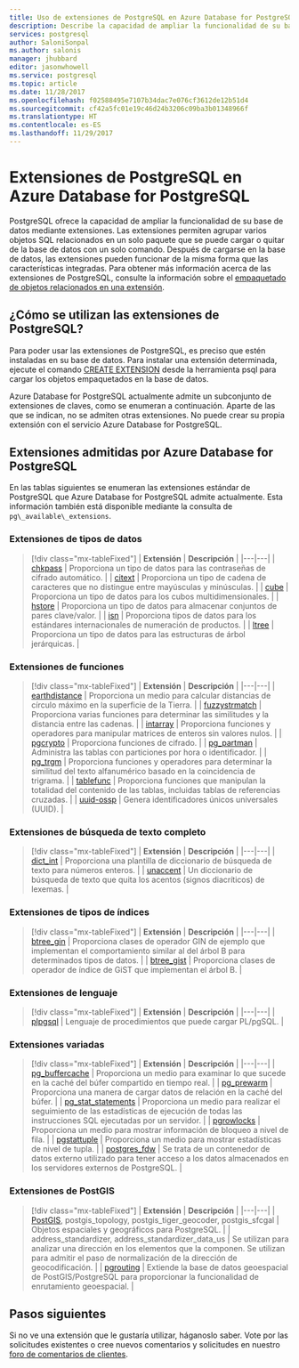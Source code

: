 ```yaml
---
title: Uso de extensiones de PostgreSQL en Azure Database for PostgreSQL | Microsoft Docs
description: Describe la capacidad de ampliar la funcionalidad de su base de datos mediante extensiones en Azure Database for PostgreSQL.
services: postgresql
author: SaloniSonpal
ms.author: salonis
manager: jhubbard
editor: jasonwhowell
ms.service: postgresql
ms.topic: article
ms.date: 11/28/2017
ms.openlocfilehash: f02588495e7107b34dac7e076cf3612de12b51d4
ms.sourcegitcommit: cf42a5fc01e19c46d24b3206c09ba3b01348966f
ms.translationtype: HT
ms.contentlocale: es-ES
ms.lasthandoff: 11/29/2017
---
```

# <a name="postgresql-extensions-in-azure-database-for-postgresql"></a>Extensiones de PostgreSQL en Azure Database for PostgreSQL
PostgreSQL ofrece la capacidad de ampliar la funcionalidad de su base de datos mediante extensiones. Las extensiones permiten agrupar varios objetos SQL relacionados en un solo paquete que se puede cargar o quitar de la base de datos con un solo comando. Después de cargarse en la base de datos, las extensiones pueden funcionar de la misma forma que las características integradas. Para obtener más información acerca de las extensiones de PostgreSQL, consulte la información sobre el [empaquetado de objetos relacionados en una extensión](https://www.postgresql.org/docs/9.6/static/extend-extensions.html).

## <a name="how-to-use-postgresql-extensions"></a>¿Cómo se utilizan las extensiones de PostgreSQL?
Para poder usar las extensiones de PostgreSQL, es preciso que estén instaladas en su base de datos. Para instalar una extensión determinada, ejecute el comando [CREATE EXTENSION](https://www.postgresql.org/docs/9.6/static/sql-createextension.html) desde la herramienta psql para cargar los objetos empaquetados en la base de datos.

Azure Database for PostgreSQL actualmente admite un subconjunto de extensiones de claves, como se enumeran a continuación. Aparte de las que se indican, no se admiten otras extensiones. No puede crear su propia extensión con el servicio Azure Database for PostgreSQL.

## <a name="extensions-supported-by-azure-database-for-postgresql"></a>Extensiones admitidas por Azure Database for PostgreSQL
En las tablas siguientes se enumeran las extensiones estándar de PostgreSQL que Azure Database for PostgreSQL admite actualmente. Esta información también está disponible mediante la consulta de `pg\_available\_extensions`.

### <a name="data-types-extensions"></a>Extensiones de tipos de datos

> [!div class="mx-tableFixed"]
| **Extensión** | **Descripción** |
|---|---|
| [chkpass](https://www.postgresql.org/docs/9.6/static/chkpass.html) | Proporciona un tipo de datos para las contraseñas de cifrado automático. |
| [citext](https://www.postgresql.org/docs/9.6/static/citext.html) | Proporciona un tipo de cadena de caracteres que no distingue entre mayúsculas y minúsculas. |
| [cube](https://www.postgresql.org/docs/9.6/static/cube.html) | Proporciona un tipo de datos para los cubos multidimensionales. |
| [hstore](https://www.postgresql.org/docs/9.6/static/hstore.html) | Proporciona un tipo de datos para almacenar conjuntos de pares clave/valor. |
| [isn](https://www.postgresql.org/docs/9.6/static/isn.html) | Proporciona tipos de datos para los estándares internacionales de numeración de productos. |
| [ltree](https://www.postgresql.org/docs/9.6/static/ltree.html) | Proporciona un tipo de datos para las estructuras de árbol jerárquicas. |

### <a name="functions-extensions"></a>Extensiones de funciones

> [!div class="mx-tableFixed"]
| **Extensión** | **Descripción** |
|---|---|
| [earthdistance](https://www.postgresql.org/docs/9.6/static/earthdistance.html) | Proporciona un medio para calcular distancias de círculo máximo en la superficie de la Tierra. |
| [fuzzystrmatch](https://www.postgresql.org/docs/9.6/static/fuzzystrmatch.html) | Proporciona varias funciones para determinar las similitudes y la distancia entre las cadenas. |
| [intarray](https://www.postgresql.org/docs/9.6/static/intarray.html) | Proporciona funciones y operadores para manipular matrices de enteros sin valores nulos. |
| [pgcrypto](https://www.postgresql.org/docs/9.6/static/pgcrypto.html) | Proporciona funciones de cifrado. |
| [pg\_partman](https://pgxn.org/dist/pg_partman/doc/pg_partman.html) | Administra las tablas con particiones por hora o identificador. |
| [pg\_trgm](https://www.postgresql.org/docs/9.6/static/pgtrgm.html) | Proporciona funciones y operadores para determinar la similitud del texto alfanumérico basado en la coincidencia de trigrama. |
| [tablefunc](https://www.postgresql.org/docs/9.6/static/tablefunc.html) | Proporciona funciones que manipulan la totalidad del contenido de las tablas, incluidas tablas de referencias cruzadas. |
| [uuid-ossp](https://www.postgresql.org/docs/9.6/static/uuid-ossp.html) | Genera identificadores únicos universales (UUID). |

### <a name="full-text-search-extensions"></a>Extensiones de búsqueda de texto completo

> [!div class="mx-tableFixed"]
| **Extensión** | **Descripción** |
|---|---|
| [dict\_int](https://www.postgresql.org/docs/9.6/static/dict-int.html) | Proporciona una plantilla de diccionario de búsqueda de texto para números enteros. |
| [unaccent](https://www.postgresql.org/docs/9.6/static/unaccent.html) | Un diccionario de búsqueda de texto que quita los acentos (signos diacríticos) de lexemas. |

### <a name="index-types-extensions"></a>Extensiones de tipos de índices

> [!div class="mx-tableFixed"]
| **Extensión** | **Descripción** |
|---|---|
| [btree\_gin](https://www.postgresql.org/docs/9.6/static/btree-gin.html) | Proporciona clases de operador GIN de ejemplo que implementan el comportamiento similar al del árbol B para determinados tipos de datos. |
| [btree\_gist](https://www.postgresql.org/docs/9.6/static/btree-gist.html) | Proporciona clases de operador de índice de GiST que implementan el árbol B. |

### <a name="language-extensions"></a>Extensiones de lenguaje

> [!div class="mx-tableFixed"]
| **Extensión** | **Descripción** |
|---|---|
| [plpgsql](https://www.postgresql.org/docs/9.6/static/plpgsql.html) | Lenguaje de procedimientos que puede cargar PL/pgSQL. |

### <a name="miscellaneous-extensions"></a>Extensiones variadas

> [!div class="mx-tableFixed"]
| **Extensión** | **Descripción** |
|---|---|
| [pg\_buffercache](https://www.postgresql.org/docs/9.6/static/pgbuffercache.html) | Proporciona un medio para examinar lo que sucede en la caché del búfer compartido en tiempo real. |
| [pg\_prewarm](https://www.postgresql.org/docs/9.6/static/pgprewarm.html) | Proporciona una manera de cargar datos de relación en la caché del búfer. |
| [pg\_stat\_statements](https://www.postgresql.org/docs/9.6/static/pgstatstatements.html) | Proporciona un medio para realizar el seguimiento de las estadísticas de ejecución de todas las instrucciones SQL ejecutadas por un servidor. |
| [pgrowlocks](https://www.postgresql.org/docs/9.6/static/pgrowlocks.html) | Proporciona un medio para mostrar información de bloqueo a nivel de fila. |
| [pgstattuple](https://www.postgresql.org/docs/9.6/static/pgstattuple.html) | Proporciona un medio para mostrar estadísticas de nivel de tupla. |
| [postgres\_fdw](https://www.postgresql.org/docs/9.6/static/postgres-fdw.html) | Se trata de un contenedor de datos externo utilizado para tener acceso a los datos almacenados en los servidores externos de PostgreSQL. |

### <a name="postgis-extensions"></a>Extensiones de PostGIS

> [!div class="mx-tableFixed"]
| **Extensión** | **Descripción** |
|---|---|
| [PostGIS](http://www.postgis.net/), postgis\_topology, postgis\_tiger\_geocoder, postgis\_sfcgal | Objetos espaciales y geográficos para PostgreSQL. |
| address\_standardizer, address\_standardizer\_data\_us | Se utilizan para analizar una dirección en los elementos que la componen. Se utilizan para admitir el paso de normalización de la dirección de geocodificación. |
| [pgrouting](http://pgrouting.org/) | Extiende la base de datos geoespacial de PostGIS/PostgreSQL para proporcionar la funcionalidad de enrutamiento geoespacial. |

## <a name="next-steps"></a>Pasos siguientes
Si no ve una extensión que le gustaría utilizar, háganoslo saber. Vote por las solicitudes existentes o cree nuevos comentarios y solicitudes en nuestro [foro de comentarios de clientes](https://feedback.azure.com/forums/597976-azure-database-for-postgresql).
